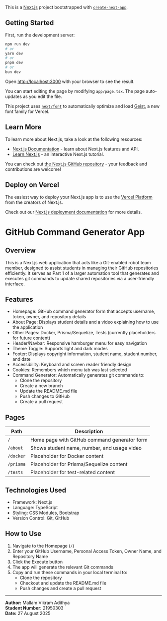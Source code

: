 This is a [Next.js](https://nextjs.org) project bootstrapped with [`create-next-app`](https://nextjs.org/docs/app/api-reference/cli/create-next-app).

## Getting Started

First, run the development server:

```bash
npm run dev
# or
yarn dev
# or
pnpm dev
# or
bun dev
```

Open [http://localhost:3000](http://localhost:3000) with your browser to see the result.

You can start editing the page by modifying `app/page.tsx`. The page auto-updates as you edit the file.

This project uses [`next/font`](https://nextjs.org/docs/app/building-your-application/optimizing/fonts) to automatically optimize and load [Geist](https://vercel.com/font), a new font family for Vercel.

## Learn More

To learn more about Next.js, take a look at the following resources:

- [Next.js Documentation](https://nextjs.org/docs) - learn about Next.js features and API.
- [Learn Next.js](https://nextjs.org/learn) - an interactive Next.js tutorial.

You can check out [the Next.js GitHub repository](https://github.com/vercel/next.js) - your feedback and contributions are welcome!

## Deploy on Vercel

The easiest way to deploy your Next.js app is to use the [Vercel Platform](https://vercel.com/new?utm_medium=default-template&filter=next.js&utm_source=create-next-app&utm_campaign=create-next-app-readme) from the creators of Next.js.

Check out our [Next.js deployment documentation](https://nextjs.org/docs/app/building-your-application/deploying) for more details.
# GitHub Command Generator App

## Overview  
This is a Next.js web application that acts like a Git-enabled robot team member, designed to assist students in managing their GitHub repositories efficiently. It serves as Part 1 of a larger automation tool that generates and executes git commands to update shared repositories via a user-friendly interface.

## Features  
- Homepage: GitHub command generator form that accepts username, token, owner, and repository details  
- About Page: Displays student details and a video explaining how to use the application  
- Other Pages: Docker, Prisma/Sequelize, Tests (currently placeholders for future content)  
- Header/Navbar: Responsive hamburger menu for easy navigation  
- Theme Toggle: Supports light and dark modes  
- Footer: Displays copyright information, student name, student number, and date  
- Accessibility: Keyboard and screen reader friendly design  
- Cookies: Remembers which menu tab was last selected  
- Command Generator: Automatically generates git commands to:  
  - Clone the repository  
  - Create a new branch  
  - Update the README.md file  
  - Push changes to GitHub  
  - Create a pull request  

## Pages  
| Path      | Description                              |  
|-----------|------------------------------------------|  
| `/`       | Home page with GitHub command generator form |  
| `/about`  | Shows student name, number, and usage video  |  
| `/docker` | Placeholder for Docker content               |  
| `/prisma` | Placeholder for Prisma/Sequelize content     |  
| `/tests`  | Placeholder for test-related content          |  

## Technologies Used  
- Framework: Next.js  
- Language: TypeScript  
- Styling: CSS Modules, Bootstrap  
- Version Control: Git, GitHub  

## How to Use  
1. Navigate to the Homepage (`/`)  
2. Enter your GitHub Username, Personal Access Token, Owner Name, and Repository Name  
3. Click the Execute button  
4. The app will generate the relevant Git commands  
5. Copy and run these commands in your local terminal to:  
   - Clone the repository  
   - Checkout and update the README.md file  
   - Push changes and create a pull request  

---

**Author:** Mallam Vikram Adithya  
**Student Number:** 21950303  
**Date:** 27 August 2025  

